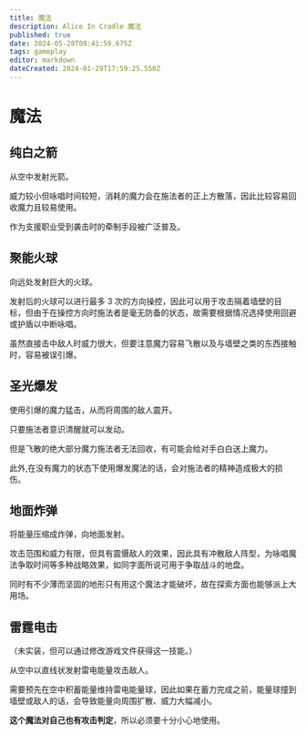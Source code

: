 ```yaml
---
title: 魔法
description: Alice In Cradle 魔法
published: true
date: 2024-05-28T08:41:59.675Z
tags: gameplay
editor: markdown
dateCreated: 2024-01-29T17:59:25.550Z
---
```


# 魔法

## 纯白之箭

从空中发射光箭。

威力较小但咏唱时间较短，消耗的魔力会在施法者的正上方散落，因此比较容易回收魔力且较易使用。

作为支援职业受到袭击时的牵制手段被广泛普及。

## 聚能火球

向远处发射巨大的火球。

发射后的火球可以进行最多 3 次的方向操控，因此可以用于攻击隔着墙壁的目标，但由于在操控方向时施法者是毫无防备的状态，故需要根据情况选择使用回避或护盾以中断咏唱。

虽然直接击中敌人时威力很大，但要注意魔力容易飞散以及与墙壁之类的东西接触时，容易被误引爆。

## 圣光爆发

使用引爆的魔力猛击，从而将周围的敌人震开。

只要施法者意识清醒就可以发动。

但是飞散的绝大部分魔力施法者无法回收，有可能会给对手白白送上魔力。

此外,在没有魔力的状态下使用爆发魔法的话，会对施法者的精神造成极大的损伤。

## 地面炸弹

将能量压缩成炸弹，向地面发射。

攻击范围和威力有限，但具有震慑敌人的效果，因此具有冲散敌人阵型，为咏唱魔法争取时间等多种战略效果，如同字面所说可用于争取战斗的地盘。

同时有不少薄而坚固的地形只有用这个魔法才能破坏，故在探索方面也能够派上大用场。

## 雷霆电击

（未实装，但可以通过修改游戏文件获得这一技能。）

从空中以直线状发射雷电能量攻击敌人。

需要预先在空中积蓄能量维持雷电能量球，因此如果在蓄力完成之前，能量球撞到墙壁或敌人的话，会导致能量向周围扩散、威力大幅减小。

**这个魔法对自己也有攻击判定**，所以必须要十分小心地使用。